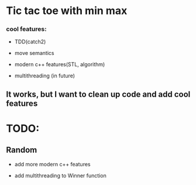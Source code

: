 # Tic tac toe with min max

### cool features:

- TDD(catch2)

- move semantics

- modern c++ features(STL, algorithm)

- multithreading (in future)
## It works, but I want to clean up code and add cool features

# TODO:

## Random

- add more modern c++ features

- add multithreading to Winner function
